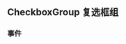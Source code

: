<div class="demo-header">
<p class="overviewicon">
  <span class="wapi-ui-checkbox-group wapi-form-radioboxgroup"/>
</p>

## CheckboxGroup 复选框组

<mobile-uxlink widget-name="CheckboxGroup"></mobile-uxlink>
</div>

### 事件

<mobile-view link="checkbox-group/event-change"></mobile-view>

<br>
